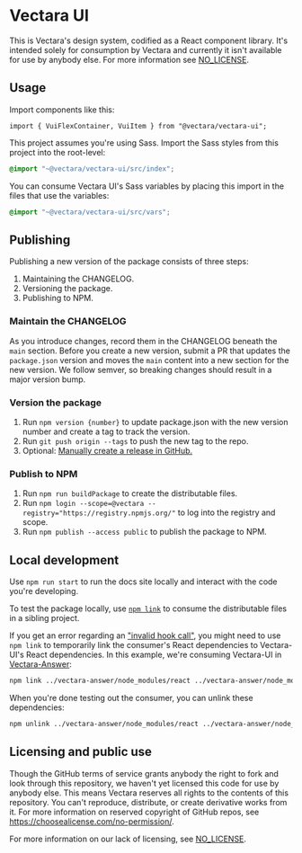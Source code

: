 # Vectara UI

This is Vectara's design system, codified as a React component library. It's intended solely for consumption by Vectara and currently it isn't available for use by anybody else. For more information see [NO_LICENSE](./NO_LICENSE).

## Usage

Import components like this:

```tsx
import { VuiFlexContainer, VuiItem } from "@vectara/vectara-ui";
```

This project assumes you're using Sass. Import the Sass styles from this project into the root-level:

```scss
@import "~@vectara/vectara-ui/src/index";
```

You can consume Vectara UI's Sass variables by placing this import in the files that use the variables:

```scss
@import "~@vectara/vectara-ui/src/vars";
```

## Publishing

Publishing a new version of the package consists of three steps:

1. Maintaining the CHANGELOG.
2. Versioning the package.
3. Publishing to NPM.

### Maintain the CHANGELOG

As you introduce changes, record them in the CHANGELOG beneath the `main` section. Before you create a new version, submit a PR that updates the `package.json` version and moves the `main` content into a new section for the new version. We follow semver, so breaking changes should result in a major version bump.

### Version the package

1. Run `npm version {number}` to update package.json with the new version number and create a tag to track the version.
2. Run `git push origin --tags` to push the new tag to the repo.
3. Optional: [Manually create a release in GitHub.](https://docs.github.com/en/repositories/releasing-projects-on-github/managing-releases-in-a-repository)

### Publish to NPM

1. Run `npm run buildPackage` to create the distributable files.
2. Run `npm login --scope=@vectara --registry="https://registry.npmjs.org/"` to log into the registry and scope.
3. Run `npm publish --access public` to publish the package to NPM.

## Local development

Use `npm run start` to run the docs site locally and interact with the code you're developing.

To test the package locally, use [`npm link`](https://docs.npmjs.com/cli/v9/commands/npm-link) to consume the distributable files in a sibling project.

If you get an error regarding an ["invalid hook call"](https://iws.io/2022/invalid-hook-multiple-react-instances), you might need to use `npm link` to temporarily link the consumer's React dependencies to Vectara-UI's React dependencies. In this example, we're consuming Vectara-UI in [Vectara-Answer](https://github.com/vectara/vectara-answer):

```bash
npm link ../vectara-answer/node_modules/react ../vectara-answer/node_modules/react-dom ../vectara-answer/node_modules/react-router-dom
```

When you're done testing out the consumer, you can unlink these dependencies:

```bash
npm unlink ../vectara-answer/node_modules/react ../vectara-answer/node_modules/react-dom ../vectara-answer/node_modules/react-router-dom
```

## Licensing and public use

Though the GitHub terms of service grants anybody the right to fork and look through this repository, we haven't yet licensed this code for use by anybody else. This means Vectara reserves all rights to the contents of this repository. You can't reproduce, distribute, or create derivative works from it. For more information on reserved copyright of GitHub repos, see https://choosealicense.com/no-permission/.

For more information on our lack of licensing, see [NO_LICENSE](./NO_LICENSE).
